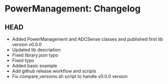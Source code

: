 PowerManagement: Changelog
==========================

HEAD
----

* Added PowerManagement and ADCSense classes and published first lib version v0.0.0
* Updated lib description
* Fixed library.json typo
* Fixed typo
* Added basic example
* Add github release workflow and scripts
* Fix compare_versions.sh script to handle v0.0.0 version
